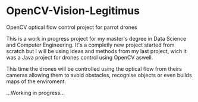 # OpenCV-Vision-Legitimus
OpenCV optical flow control project for parrot drones

This is a work in progress project for my master's degree in Data Science and Computer Engineering. It's a completly new project started from scratch but I will be using ideas and methods from my last project, wich it was a Java project for drones control using OpenCV aswell.

This time the drones will be controlled using the optical flow from theirs cameras allowing them to avoid obstacles, recognise objects or even builds maps of the enviroment.

...Working in progress...
